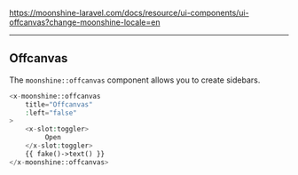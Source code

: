 https://moonshine-laravel.com/docs/resource/ui-components/ui-offcanvas?change-moonshine-locale=en

------

## Offcanvas

The `moonshine::offcanvas` component allows you to create sidebars.

```php
<x-moonshine::offcanvas
    title="Offcanvas"
    :left="false"
>
    <x-slot:toggler>
         Open
    </x-slot:toggler>
    {{ fake()->text() }}
</x-moonshine::offcanvas>
```

